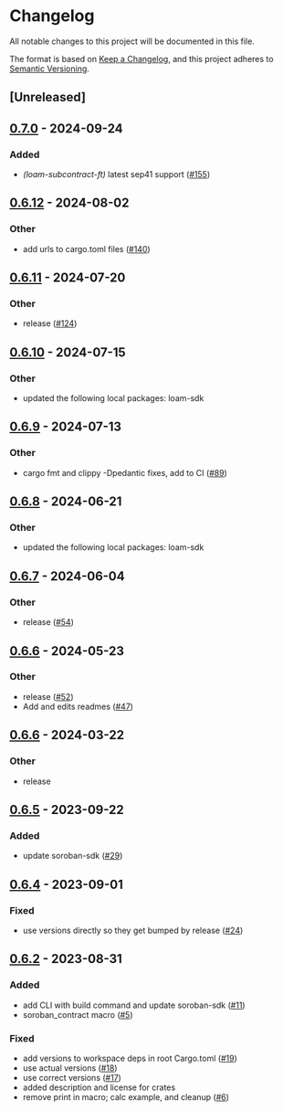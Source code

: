 # Changelog
All notable changes to this project will be documented in this file.

The format is based on [Keep a Changelog](https://keepachangelog.com/en/1.0.0/),
and this project adheres to [Semantic Versioning](https://semver.org/spec/v2.0.0.html).

## [Unreleased]

## [0.7.0](https://github.com/loambuild/loam/compare/loam-subcontract-ft-v0.6.12...loam-subcontract-ft-v0.7.0) - 2024-09-24

### Added

- *(loam-subcontract-ft)* latest sep41 support ([#155](https://github.com/loambuild/loam/pull/155))

## [0.6.12](https://github.com/loambuild/loam/compare/loam-subcontract-ft-v0.6.11...loam-subcontract-ft-v0.6.12) - 2024-08-02

### Other
- add urls to cargo.toml files ([#140](https://github.com/loambuild/loam/pull/140))

## [0.6.11](https://github.com/loambuild/loam/compare/loam-subcontract-ft-v0.6.10...loam-subcontract-ft-v0.6.11) - 2024-07-20

### Other
- release ([#124](https://github.com/loambuild/loam/pull/124))

## [0.6.10](https://github.com/loambuild/loam-sdk/compare/loam-subcontract-ft-v0.6.9...loam-subcontract-ft-v0.6.10) - 2024-07-15

### Other
- updated the following local packages: loam-sdk

## [0.6.9](https://github.com/loambuild/loam-sdk/compare/loam-subcontract-ft-v0.6.8...loam-subcontract-ft-v0.6.9) - 2024-07-13

### Other
- cargo fmt and clippy -Dpedantic fixes, add to CI ([#89](https://github.com/loambuild/loam-sdk/pull/89))

## [0.6.8](https://github.com/loambuild/loam-sdk/compare/loam-subcontract-ft-v0.6.7...loam-subcontract-ft-v0.6.8) - 2024-06-21

### Other
- updated the following local packages: loam-sdk

## [0.6.7](https://github.com/loambuild/loam-sdk/compare/loam-subcontract-ft-v0.6.6...loam-subcontract-ft-v0.6.7) - 2024-06-04

### Other
- release ([#54](https://github.com/loambuild/loam-sdk/pull/54))

## [0.6.6](https://github.com/loambuild/loam-sdk/releases/tag/loam-subcontract-ft-v0.6.6) - 2024-05-23

### Other
- release ([#52](https://github.com/loambuild/loam-sdk/pull/52))
- Add and edits readmes ([#47](https://github.com/loambuild/loam-sdk/pull/47))

## [0.6.6](https://github.com/loambuild/loam-sdk/compare/loam-subcontract-ft-v0.6.5...loam-subcontract-ft-v0.6.6) - 2024-03-22

### Other
- release

## [0.6.5](https://github.com/loambuild/loam-sdk/compare/loam-subcontract-ft-v0.6.4...loam-subcontract-ft-v0.6.5) - 2023-09-22

### Added
- update soroban-sdk ([#29](https://github.com/loambuild/loam-sdk/pull/29))

## [0.6.4](https://github.com/loambuild/loam-sdk/compare/loam-subcontract-ft-v0.6.3...loam-subcontract-ft-v0.6.4) - 2023-09-01

### Fixed
- use versions directly so they get bumped by release ([#24](https://github.com/loambuild/loam-sdk/pull/24))

## [0.6.2](https://github.com/loambuild/loam-sdk/releases/tag/loam-subcontract-ft-v0.6.2) - 2023-08-31

### Added
- add CLI with build command and update soroban-sdk ([#11](https://github.com/loambuild/loam-sdk/pull/11))
- soroban_contract macro ([#5](https://github.com/loambuild/loam-sdk/pull/5))

### Fixed
- add versions to workspace deps in root Cargo.toml ([#19](https://github.com/loambuild/loam-sdk/pull/19))
- use actual versions ([#18](https://github.com/loambuild/loam-sdk/pull/18))
- use correct versions ([#17](https://github.com/loambuild/loam-sdk/pull/17))
- added description and license for crates
- remove print in macro; calc example, and cleanup ([#6](https://github.com/loambuild/loam-sdk/pull/6))
